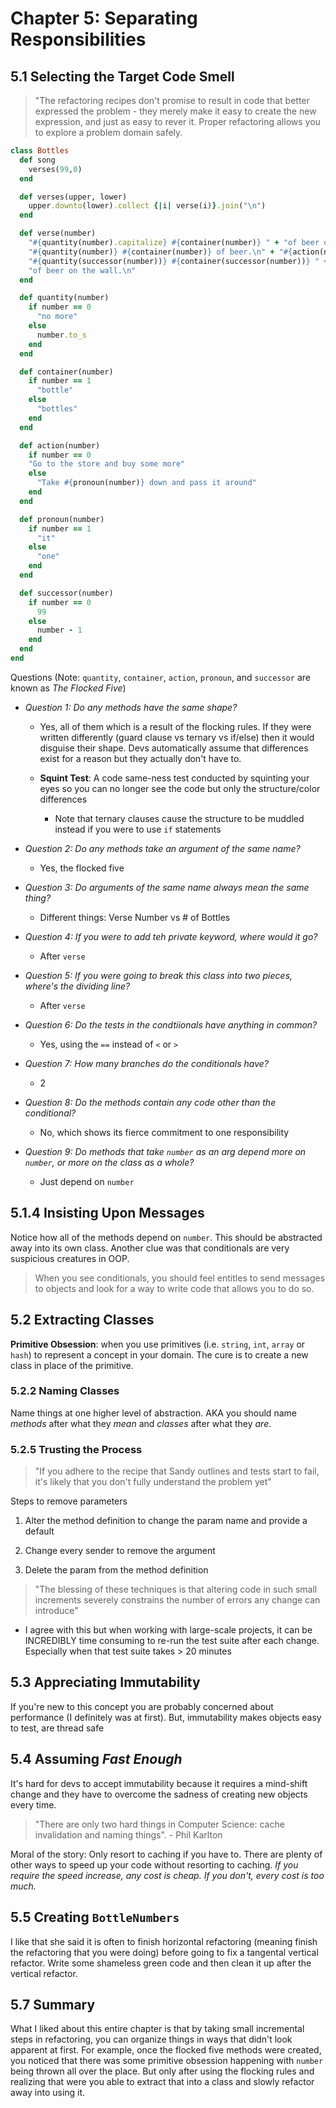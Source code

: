 # Chapter 5: Separating Responsibilities

## 5.1 Selecting the Target Code Smell

> "The refactoring recipes don't promise to result in code that better expressed the problem - they merely make it easy to create the new expression, and just as easy to rever it. Proper refactoring allows you to explore a problem domain safely.

```ruby
class Bottles
  def song
    verses(99,0)
  end

  def verses(upper, lower)
    upper.downto(lower).collect {|i| verse(i)}.join("\n")
  end

  def verse(number)
    "#{quantity(number).capitalize} #{container(number)} " + "of beer on the wall, " +
    "#{quantity(number)} #{container(number)} of beer.\n" + "#{action(number)}, " +
    "#{quantity(successor(number))} #{container(successor(number))} " +
    "of beer on the wall.\n"
  end

  def quantity(number)
    if number == 0
      "no more"
    else
      number.to_s
    end
  end

  def container(number)
    if number == 1
      "bottle"
    else
      "bottles"
    end
  end

  def action(number)
    if number == 0
    "Go to the store and buy some more"
    else
      "Take #{pronoun(number)} down and pass it around"
    end
  end

  def pronoun(number)
    if number == 1
      "it"
    else
      "one"
    end
  end

  def successor(number)
    if number == 0
      99
    else
      number - 1
    end
  end
end
```

Questions (Note: `quantity`, `container`, `action`, `pronoun`, and `successor` are known as _The Flocked Five_)

- _Question 1: Do any methods have the same shape?_

  - Yes, all of them which is a result of the flocking rules. If they were written differently (guard clause vs ternary vs if/else) then it would disguise their shape. Devs automatically assume that differences exist for a reason but they actually don't have to.

  - **Squint Test**: A code same-ness test conducted by squinting your eyes so you can no longer see the code but only the structure/color differences
    - Note that ternary clauses cause the structure to be muddled instead if you were to use `if` statements

- _Question 2: Do any methods take an argument of the same name?_

  - Yes, the flocked five

- _Question 3: Do arguments of the same name always mean the same thing?_

  - Different things: Verse Number vs # of Bottles

- _Question 4: If you were to add teh private keyword, where would it go?_

  - After `verse`

- _Question 5: If you were going to break this class into two pieces, where's the dividing line?_

  - After `verse`

- _Question 6: Do the tests in the condtiionals have anything in common?_

  - Yes, using the `==` instead of `<` or `>`

- _Question 7: How many branches do the conditionals have?_

  - 2

- _Question 8: Do the methods contain any code other than the conditional?_

  - No, which shows its fierce commitment to one responsibility

- _Question 9: Do methods that take `number` as an arg depend more on `number`, or more on the class as a whole?_

  - Just depend on `number`

## 5.1.4 Insisting Upon Messages

  Notice how all of the methods depend on `number`. This should be abstracted away into its own class. Another clue was that conditionals are very suspicious creatures in OOP.

  > When you see conditionals, you should feel entitles to send messages to objects and look for a way to write code that allows you to do so.

## 5.2 Extracting Classes

**Primitive Obsession**: when you use primitives (i.e. `string`, `int`, `array` or `hash`) to represent a concept in your domain. The cure is to create a new class in place of the primitive.

### 5.2.2 Naming Classes

Name things at one higher level of abstraction. AKA you should name _methods_ after what they _mean_ and _classes_ after what they _are_.

### 5.2.5 Trusting the Process

> "If you adhere to the recipe that Sandy outlines and tests start to fail, it's likely that you don't fully understand the problem yet"

Steps to remove parameters

  1) Alter the method definition to change the param name and provide a default

  2) Change every sender to remove the argument

  3) Delete the param from the method definition

> "The blessing of these techniques is that altering code in such small increments severely constrains the number of errors any change can introduce"

  - I agree with this but when working with large-scale projects, it can be INCREDIBLY time consuming to re-run the test suite after each change. Especially when that test suite takes > 20 minutes

## 5.3 Appreciating Immutability

If you're new to this concept you are probably concerned about performance (I definitely was at first). But, immutability makes objects easy to test, are thread safe

## 5.4 Assuming _Fast Enough_

It's hard for devs to accept immutability because it requires a mind-shift change and they have to overcome the sadness of creating new objects every time.

> "There are only two hard things in Computer Science: cache invalidation and naming things". - Phil Karlton

Moral of the story: Only resort to caching if you have to. There are plenty of other ways to speed up your code without resorting to caching. _If you require the speed increase, any cost is cheap. If you don't, every cost is too much._

## 5.5 Creating `BottleNumbers`

I like that she said it is often to finish horizontal refactoring (meaning finish the refactoring that you were doing) before going to fix a tangental vertical refactor. Write some shameless green code and then clean it up after the vertical refactor.

## 5.7 Summary

What I liked about this entire chapter is that by taking small incremental steps in refactoring, you can organize things in ways that didn't look apparent at first. For example, once the flocked five methods were created, you noticed that there was some primitive obsession happening with `number` being thrown all over the place. But only after using the flocking rules and realizing that were you able to extract that into a class and slowly refactor away into using it.
